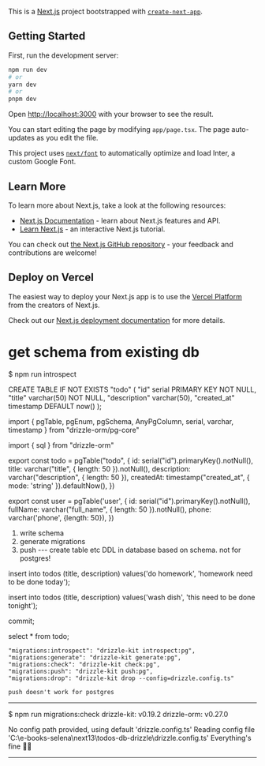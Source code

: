 This is a [Next.js](https://nextjs.org/) project bootstrapped with [`create-next-app`](https://github.com/vercel/next.js/tree/canary/packages/create-next-app).

## Getting Started

First, run the development server:

```bash
npm run dev
# or
yarn dev
# or
pnpm dev
```

Open [http://localhost:3000](http://localhost:3000) with your browser to see the result.

You can start editing the page by modifying `app/page.tsx`. The page auto-updates as you edit the file.

This project uses [`next/font`](https://nextjs.org/docs/basic-features/font-optimization) to automatically optimize and load Inter, a custom Google Font.

## Learn More

To learn more about Next.js, take a look at the following resources:

- [Next.js Documentation](https://nextjs.org/docs) - learn about Next.js features and API.
- [Learn Next.js](https://nextjs.org/learn) - an interactive Next.js tutorial.

You can check out [the Next.js GitHub repository](https://github.com/vercel/next.js/) - your feedback and contributions are welcome!

## Deploy on Vercel

The easiest way to deploy your Next.js app is to use the [Vercel Platform](https://vercel.com/new?utm_medium=default-template&filter=next.js&utm_source=create-next-app&utm_campaign=create-next-app-readme) from the creators of Next.js.

Check out our [Next.js deployment documentation](https://nextjs.org/docs/deployment) for more details.

# get schema from existing db

$ npm run introspect

CREATE TABLE IF NOT EXISTS "todo" (
"id" serial PRIMARY KEY NOT NULL,
"title" varchar(50) NOT NULL,
"description" varchar(50),
"created_at" timestamp DEFAULT now()
);

import { pgTable, pgEnum, pgSchema, AnyPgColumn, serial, varchar, timestamp } from "drizzle-orm/pg-core"

import { sql } from "drizzle-orm"

export const todo = pgTable("todo", {
id: serial("id").primaryKey().notNull(),
title: varchar("title", { length: 50 }).notNull(),
description: varchar("description", { length: 50 }),
createdAt: timestamp("created_at", { mode: 'string' }).defaultNow(),
})

export const user = pgTable('user', {
id: serial("id").primaryKey().notNull(),
fullName: varchar("full_name", { length: 50 }).notNull(),
phone: varchar('phone', {length: 50}),
})

1. write schema
2. generate migrations
3. push --- create table etc DDL in database based on schema. not for postgres!

insert into todos (title, description)
values('do homework', 'homework need to be done today');

insert into todos (title, description)
values('wash dish', 'this need to be done tonight');

commit;

select \* from todo;

    "migrations:introspect": "drizzle-kit introspect:pg",
    "migrations:generate": "drizzle-kit generate:pg",
    "migrations:check": "drizzle-kit check:pg",
    "migrations:push": "drizzle-kit push:pg",
    "migrations:drop": "drizzle-kit drop --config=drizzle.config.ts"

    push doesn't work for postgres

---

$ npm run migrations:check
drizzle-kit: v0.19.2
drizzle-orm: v0.27.0

No config path provided, using default 'drizzle.config.ts'
Reading config file 'C:\e-books-selena\next13\todos-db-drizzle\drizzle.config.ts'
Everything's fine 🐶🔥

---
